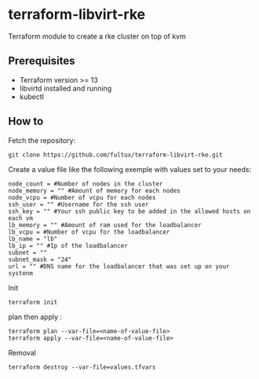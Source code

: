 # terraform-libvirt-rke
Terraform module to create a rke cluster on top of kvm

## Prerequisites 
- Terraform version >= 13
- libvirtd installed and running
- kubectl



## How to 

Fetch the repository: 
```
git clone https://github.com/fultux/terraform-libvirt-rke.git
```

Create a value file like the following exemple with values set to your needs: 

```
node_count = #Number of nodes in the cluster
node_memory = "" #Amount of memory for each nodes 
node_vcpu = #Number of vcpu for each nodes 
ssh_user = "" #Username for the ssh user
ssh_key = "" #Your ssh public key to be added in the allowed hosts on each vm
lb_memory = "" #Amount of ram used for the loadbalancer
lb_vcpu = #Number of vcpu for the loadbalancer
lb_name = "lb"
lb_ip = "" #Ip of the loadbalancer
subnet = ""
subnet_mask = "24"
url = "" #DNS name for the loadbalancer that was set up on your systenm
```

Init 

```
terraform init
```


plan then apply : 

```
terraform plan --var-file=<name-of-value-file>
terraform apply --var-file=<name-of-value-file>
```

Removal 
```
terraform destroy --var-file=values.tfvars
```









